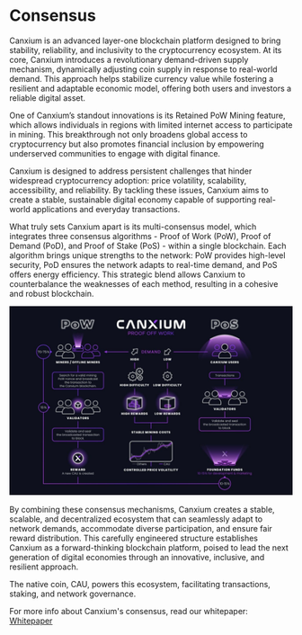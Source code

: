 # Consensus

Canxium is an advanced layer-one blockchain platform designed to bring stability, reliability, and inclusivity to the cryptocurrency ecosystem. At its core, Canxium introduces a revolutionary demand-driven supply mechanism, dynamically adjusting coin supply in response to real-world demand. This approach helps stabilize currency value while fostering a resilient and adaptable economic model, offering both users and investors a reliable digital asset.

One of Canxium’s standout innovations is its Retained PoW Mining feature, which allows individuals in regions with limited internet access to participate in mining. This breakthrough not only broadens global access to cryptocurrency but also promotes financial inclusion by empowering underserved communities to engage with digital finance.

Canxium is designed to address persistent challenges that hinder widespread cryptocurrency adoption: price volatility, scalability, accessibility, and reliability. By tackling these issues, Canxium aims to create a stable, sustainable digital economy capable of supporting real-world applications and everyday transactions.

What truly sets Canxium apart is its multi-consensus model, which integrates three consensus algorithms - Proof of Work (PoW), Proof of Demand (PoD), and Proof of Stake (PoS) - within a single blockchain. Each algorithm brings unique strengths to the network: PoW provides high-level security, PoD ensures the network adapts to real-time demand, and PoS offers energy efficiency. This strategic blend allows Canxium to counterbalance the weaknesses of each method, resulting in a cohesive and robust blockchain.

![alt text](image.png)

By combining these consensus mechanisms, Canxium creates a stable, scalable, and decentralized ecosystem that can seamlessly adapt to network demands, accommodate diverse participation, and ensure fair reward distribution. This carefully engineered structure establishes Canxium as a forward-thinking blockchain platform, poised to lead the next generation of digital economies through an innovative, inclusive, and resilient approach.

The native coin, CAU, powers this ecosystem, facilitating transactions, staking, and network governance.

For more info about Canxium's consensus, read our whitepaper: [Whitepaper](/whitepaper/depth/summary)
